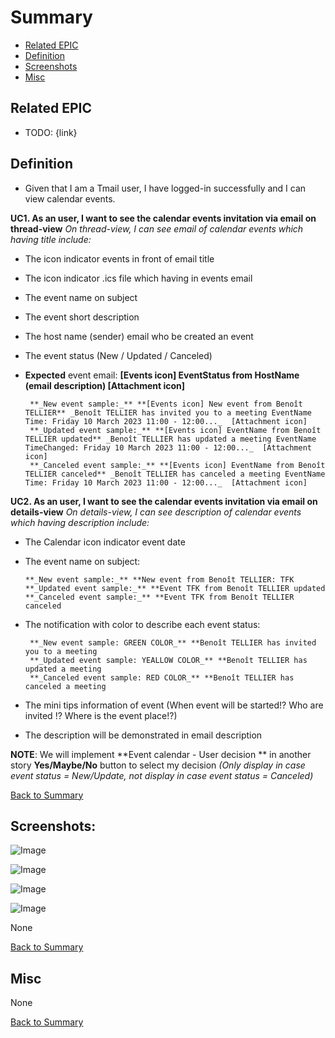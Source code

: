 # Summary

* [Related EPIC](#related-epic)
* [Definition](#definition)
* [Screenshots](#screenshots)
* [Misc](#misc)

## Related EPIC

* TODO: {link}

## Definition

- Given that I am a Tmail user, I have logged-in successfully and I can view calendar events.

**UC1. As an user, I want to see the calendar events invitation via email on thread-view**
 _On thread-view, I can see email of calendar events which having title include:_
- The icon indicator events in front of email title 
- The icon indicator .ics file which having in events email
- The event name on subject
- The event short description
- The host name (sender) email who be created an event
- The event status (New / Updated / Canceled)
- **Expected** event email: **[Events icon] EventStatus from HostName (email description) [Attachment icon]**

       **_New event sample:_** **[Events icon] New event from Benoît TELLIER** _Benoît TELLIER has invited you to a meeting EventName Time: Friday 10 March 2023 11:00 - 12:00..._  [Attachment icon]
       **_Updated event sample:_** **[Events icon] EventName from Benoît TELLIER updated** _Benoît TELLIER has updated a meeting EventName TimeChanged: Friday 10 March 2023 11:00 - 12:00..._  [Attachment icon]
       **_Canceled event sample:_** **[Events icon] EventName from Benoît TELLIER canceled** _Benoît TELLIER has canceled a meeting EventName Time: Friday 10 March 2023 11:00 - 12:00..._  [Attachment icon]

**UC2. As an user, I want to see the calendar events invitation via email on details-view**
 _On details-view, I can see description of calendar events which having description include:_
- The Calendar icon indicator event date
- The event name on subject:

      **_New event sample:_** **New event from Benoît TELLIER: TFK
      **_Updated event sample:_** **Event TFK from Benoît TELLIER updated
      **_Canceled event sample:_** **Event TFK from Benoît TELLIER canceled

- The notification with color to describe each event status:

       **_New event sample: GREEN COLOR_** **Benoît TELLIER has invited you to a meeting
       **_Updated event sample: YEALLOW COLOR_** **Benoît TELLIER has updated a meeting
       **_Canceled event sample: RED COLOR_** **Benoît TELLIER has canceled a meeting

- The mini tips information of event (When event will be started!? Who are invited !? Where is the event place!?)
- The description will be demonstrated in email description



**NOTE**: We will implement **Event calendar - User decision ** in another story **Yes/Maybe/No** button to select my decision _(Only display in case event status = New/Update, not display in case event status = Canceled)_




[Back to Summary](#summary)

## Screenshots:

![Image](https://user-images.githubusercontent.com/124866146/229365003-93d58c56-84b9-464f-8c3c-0ba8094bc8c9.png)


![Image](https://user-images.githubusercontent.com/124866146/229364878-cd75529e-949d-4f69-8f22-93721b94874f.png)


![Image](https://user-images.githubusercontent.com/124866146/229364925-e6729d3e-a06f-4cc4-9ec8-ea63d6337a2b.png)


![Image](https://user-images.githubusercontent.com/124866146/229364955-c819a54c-d420-4dfb-ad89-8bc859e7d9e9.png)



None

[Back to Summary](#summary)

## Misc

None

[Back to Summary](#summary)
